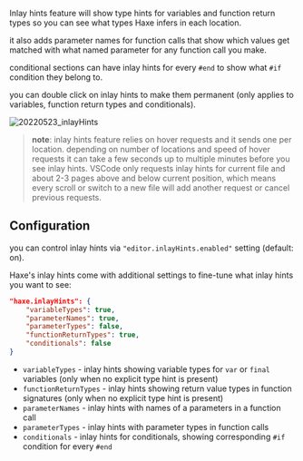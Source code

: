Inlay hints feature will show type hints for variables and function return types so you can see what types Haxe infers in each location. 

it also adds parameter names for function calls that show which values get matched with what named parameter for any function call you make.

conditional sections can have inlay hints for every `#end` to show what `#if` condition they belong to.

you can double click on inlay hints to make them permanent (only applies to variables, function return types and conditionals).

![20220523_inlayHints](https://user-images.githubusercontent.com/7204032/189485956-29debaac-e20e-4f58-990b-8b97c39b44c4.gif)

> **note**: inlay hints feature relies on hover requests and it sends one per location. 
depending on number of locations and speed of hover requests it can take a few seconds up to multiple minutes before you see inlay hints. 
VSCode only requests inlay hints for current file and about 2-3 pages above and below current position, which means every scroll or switch to a new file will add another request or cancel previous requests.


## Configuration

you can control inlay hints via `"editor.inlayHints.enabled"` setting (default: on). 

Haxe's inlay hints come with additional settings to fine-tune what inlay hints you want to see:

```json
"haxe.inlayHints": {
	"variableTypes": true,
	"parameterNames": true,
	"parameterTypes": false,
	"functionReturnTypes": true,
	"conditionals": false
}
```
* `variableTypes` - inlay hints showing variable types for `var` or `final` variables (only when no explicit type hint is present)
* `functionReturnTypes` - inlay hints showing return value types in function signatures (only when no explicit type hint is present)
* `parameterNames` -  inlay hints with names of a parameters in a function call
* `parameterTypes` - inlay hints with parameter types in function calls
* `conditionals` - inlay hints for conditionals, showing corresponding `#if` condition for every `#end`

